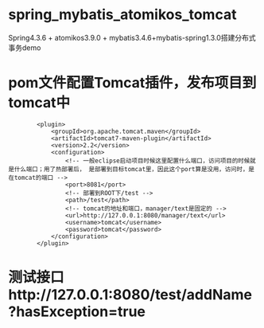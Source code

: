 # spring_mybatis_atomikos_tomcat
Spring4.3.6 + atomikos3.9.0 + mybatis3.4.6+mybatis-spring1.3.0搭建分布式事务demo

# pom文件配置Tomcat插件，发布项目到tomcat中
<!-- 配置Tomcat插件 -->
			<plugin>
				<groupId>org.apache.tomcat.maven</groupId>
				<artifactId>tomcat7-maven-plugin</artifactId>
				<version>2.2</version>
				<configuration>
					<!-- 一般eclipse启动项目时候这里配置什么端口，访问项目的时候就是什么端口；用了热部署后， 是部署到目标tomcat里，因此这个port算是没用，访问时，是在tomcat的端口 -->
					<port>8081</port>
					<!-- 部署到ROOT下/test -->
					<path>/test</path>
					<!-- tomcat的地址和端口，manager/text是固定的 -->
					<url>http://127.0.0.1:8080/manager/text</url>
					<username>tomcat</username>
					<password>tomcat</password>
				</configuration>
			</plugin>
# 测试接口http://127.0.0.1:8080/test/addName?hasException=true
